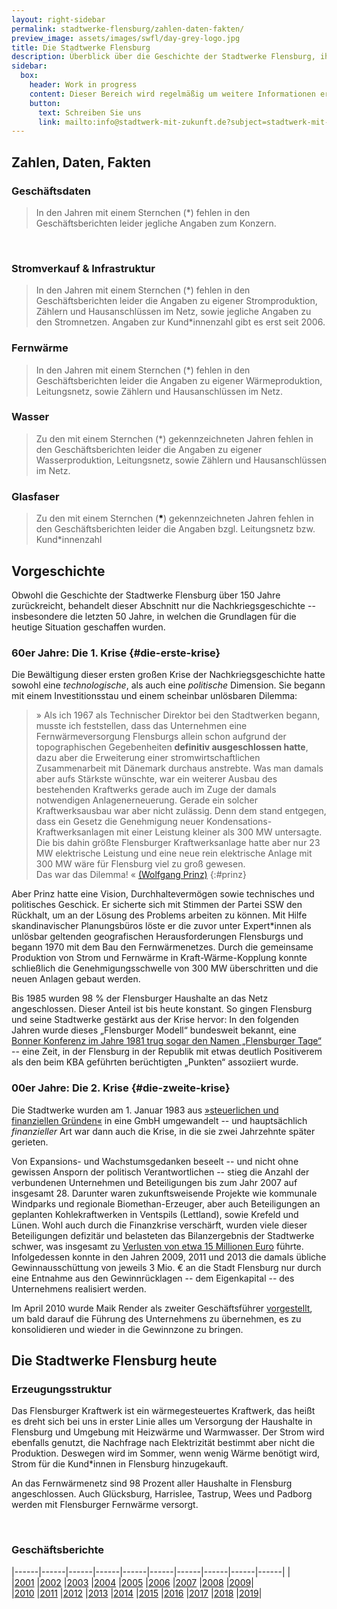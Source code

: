 ```yaml
---
layout: right-sidebar
permalink: stadtwerke-flensburg/zahlen-daten-fakten/
preview_image: assets/images/swfl/day-grey-logo.jpg
title: Die Stadtwerke Flensburg
description: Überblick über die Geschichte der Stadtwerke Flensburg, ihrer Erzeugungsstuktur und wirtschaftlicher Daten der einzelnen Geschäftsbereiche.
sidebar:
  box:
    header: Work in progress
    content: Dieser Bereich wird regelmäßig um weitere Informationen ergänzt. Falls Sie noch offene Fragen haben, schauen Sie doch demnächst noch einmal vorbei oder wenden sich direkt an uns.
    button:
      text: Schreiben Sie uns
      link: mailto:info@stadtwerk-mit-zukunft.de?subject=stadtwerk-mit-zukunft.de
---
```


## Zahlen, Daten, Fakten

### Geschäftsdaten

<div class="row">
  <figure id="umsatz-entwicklung" class="col-6 col-12-wide">
  </figure>
  <figure id="gewinn-entwicklung" class="col-6 col-12-wide">
  </figure>
</div>

> In den Jahren mit einem Sternchen (\*) fehlen in den Geschäftsberichten leider jegliche Angaben zum Konzern.
<br>

<div class="row">
  <figure id="kapitalstruktur" class="col-6 col-12-wide">
  </figure>
  <figure id="gewinnabfuehrung-stadt" class="col-6 col-12-wide">
  </figure>
</div>

### Stromverkauf & Infrastruktur

<div class="row">
  <figure id="strom" class="col-6 col-12-wide">
  </figure>
  <figure id="stromnetz" class="col-6 col-12-wide">
  </figure>
</div>

> In den Jahren mit einem Sternchen (\*) fehlen in den Geschäftsberichten leider die Angaben zu eigener Stromproduktion, Zählern und Hausanschlüssen im Netz, sowie jegliche Angaben zu den Stromnetzen. Angaben zur Kund\*innenzahl gibt es erst seit 2006.

### Fernwärme

<div class="row">
  <figure id="waermeabsatz" class="col-6 col-12-wide">
  </figure>
  <figure id="waermenetz" class="col-6 col-12-wide">
  </figure>
</div>

> In den Jahren mit einem Sternchen (\*) fehlen in den Geschäftsberichten leider die Angaben zu eigener Wärmeproduktion, Leitungsnetz, sowie Zählern und Hausanschlüssen im Netz.

### Wasser

<div class="row">
  <figure id="wasserabsatz" class="col-6 col-12-wide">
  </figure>
  <figure id="wassernetz" class="col-6 col-12-wide">
  </figure>
</div>

> Zu den mit einem Sternchen (\*) gekennzeichneten Jahren fehlen in den Geschäftsberichten leider die Angaben zu eigener Wasserproduktion, Leitungsnetz, sowie Zählern und Hausanschlüssen im Netz.

### Glasfaser

<div class="row">
  <figure id="glasfaser-chart" class="col-6 col-12-wide">
  </figure>
  <blockquote class="col-6 col-12-wide">
    <p>
      Zu den mit einem Sternchen (<strong style="color: #000">*</strong>) gekennzeichneten Jahren fehlen in den Geschäftsberichten leider die Angaben bzgl. Leitungsnetz bzw. Kund*innenzahl
    </p>
  </blockquote>
</div>

## Vorgeschichte

Obwohl die Geschichte der Stadtwerke Flensburg über 150 Jahre zurückreicht, behandelt dieser Abschnitt nur die Nachkriegsgeschichte -- insbesondere die letzten 50 Jahre, in welchen die Grundlagen für die heutige Situation geschaffen wurden.

### 60er Jahre: Die 1. Krise {#die-erste-krise}

Die Bewältigung dieser ersten großen Krise der Nachkriegsgeschichte hatte sowohl eine *technologische*, als auch eine *politische* Dimension. Sie begann mit einem Investitionsstau und einem scheinbar unlösbaren Dilemma:

> » Als ich 1967 als Technischer Direktor bei den Stadtwerken begann, musste ich feststellen, dass das Unternehmen eine Fernwärmeversorgung Flensburgs allein schon aufgrund der topographischen Gegebenheiten **definitiv ausgeschlossen hatte**, dazu aber die Erweiterung einer stromwirtschaftlichen Zusammenarbeit mit Dänemark durchaus anstrebte. Was man damals aber aufs Stärkste wünschte, war ein weiterer Ausbau des bestehenden Kraftwerks gerade auch im Zuge der damals notwendigen Anlagenerneuerung. Gerade ein solcher Kraftwerksausbau war aber nicht zulässig. Denn dem stand entgegen, dass ein Gesetz die Genehmigung neuer Kondensations-Kraftwerksanlagen mit einer Leistung kleiner als 300 MW untersagte. Die bis dahin größte Flensburger Kraftwerksanlage hatte aber nur 23 MW elektrische Leistung und eine neue rein elektrische Anlage mit 300 MW wäre für Flensburg viel zu groß gewesen.   
Das war das Dilemma! « [(Wolfgang Prinz)][prinz-interview]
{:#prinz}

Aber Prinz hatte eine Vision, Durchhaltevermögen sowie technisches und politisches Geschick. Er sicherte sich mit Stimmen der Partei SSW den Rückhalt, um an der Lösung des Problems arbeiten zu können. Mit Hilfe skandinavischer Planungsbüros löste er die zuvor unter Expert*innen als unlösbar geltenden geografischen Herausforderungen Flensburgs und begann 1970 mit dem Bau den Fernwärmenetzes. Durch die gemeinsame Produktion von Strom und Fernwärme in Kraft-Wärme-Kopplung konnte schließlich die Genehmigungsschwelle von 300 MW überschritten und die neuen Anlagen gebaut werden. 

Bis 1985 wurden 98 % der Flensburger Haushalte an das Netz angeschlossen. Dieser Anteil ist bis heute konstant. So gingen Flensburg und seine Stadtwerke gestärkt aus der Krise hervor: In den folgenden Jahren wurde dieses „Flensburger Modell“ bundesweit bekannt, eine [Bonner Konferenz im Jahre 1981 trug sogar den Namen „Flensburger Tage“](prinz-spiegel) -- eine Zeit, in der Flensburg in der Republik mit etwas deutlich Positiverem als den beim KBA geführten berüchtigten „Punkten“ assoziiert wurde.

### 00er Jahre: Die 2. Krise {#die-zweite-krise}

Die Stadtwerke wurden am 1. Januar 1983 aus [»steuerlichen und finanziellen Gründen«][umwandlung-gmbh] in eine GmbH umgewandelt -- und hauptsächlich *finanzieller* Art war dann auch die Krise, in die sie zwei Jahrzehnte später gerieten.

Von Expansions- und Wachstumsgedanken beseelt -- und nicht ohne gewissen Ansporn der politisch Verantwortlichen -- stieg die Anzahl der verbundenen Unternehmen und Beteiligungen bis zum Jahr 2007 auf insgesamt 28. Darunter waren zukunftsweisende Projekte wie kommunale Windparks und regionale Biomethan-Erzeuger, aber auch Beteiligungen an geplanten Kohlekraftwerken in Ventspils (Lettland), sowie Krefeld und Lünen. Wohl auch durch die Finanzkrise verschärft, wurden viele dieser Beteiligungen defizitär und belasteten das Bilanzergebnis der Stadtwerke schwer, was insgesamt zu [Verlusten von etwa 15 Millionen Euro][wolfskeil-nicht-entlastet] führte. Infolgedessen konnte in den Jahren 2009, 2011 und 2013 die damals übliche Gewinnausschüttung von jeweils 3 Mio. € an die Stadt Flensburg nur durch eine Entnahme aus den Gewinnrücklagen -- dem Eigenkapital -- des Unternehmens realisiert werden.

Im April 2010 wurde Maik Render als zweiter Geschäftsführer [vorgestellt][introducing-render], um bald darauf die Führung des Unternehmens zu übernehmen, es zu konsolidieren und wieder in die Gewinnzone zu bringen.

## Die Stadtwerke Flensburg heute

### Erzeugungsstruktur

Das Flensburger Kraftwerk ist ein wärmegesteuertes Kraftwerk, das heißt es dreht sich bei uns in erster Linie alles um Versorgung der Haushalte in Flensburg und Umgebung mit Heizwärme und Warmwasser. Der Strom wird ebenfalls genutzt, die Nachfrage nach Elektrizität bestimmt aber nicht die Produktion. Deswegen wird im Sommer, wenn wenig Wärme benötigt wird, Strom für die Kund*innen in Flensburg hinzugekauft. 

An das Fernwärmenetz sind 98 Prozent aller Haushalte in Flensburg angeschlossen. Auch Glücksburg, Harrislee, Tastrup, Wees und Padborg werden mit Flensburger Fernwärme versorgt.

<div class="row">
  <figure id="umsatz-nach-produkten-2018" class="col-8 col-12-normal col-12-mobile">
  </figure>
</div>

<br>

### Geschäftsberichte

|------|------|------|------|------|------|------|------|------|------|
|            |[2001]&nbsp;|[2002]&nbsp;|[2003]&nbsp;|[2004]&nbsp;|[2005]&nbsp;|[2006]&nbsp;|[2007]&nbsp;|[2008]&nbsp;|[2009]|
|[2010]&nbsp;|[2011]&nbsp;|[2012]&nbsp;|[2013]&nbsp;|[2014]&nbsp;|[2015]&nbsp;|[2016]&nbsp;|[2017]&nbsp;|[2018]&nbsp;|[2019]|


  [prinz-interview]: https://www.foerde.news/news/vater-der-flensburger-fernwaerme-verstorben.html
  [prinz-spiegel]: https://www.spiegel.de/spiegel/print/d-14326706.html
  [umwandlung-gmbh]: https://www.ulrich-jochimsen.de/files/Monopol_1%2013.pdf
  [fl-atomstromfrei]: https://www.stadtwerke-flensburg.de/fileadmin/_migrated/content_uploads/flensburg-atomstromfrei-shz-beilage.pdf
  [introducing-render]: https://www.stadtwerke-flensburg.de/unternehmen/news/news/matthias-wolfskeil-stellt-kollegen-beim-4-flensburger-energieforum-vor-maik-render-technischer-ges/?tx_news_pi1%5Bcontroller%5D=News&tx_news_pi1%5Baction%5D=detail&cHash=ea5d1578dbc441a4eebad8b47d3a65cc
  [wolfskeil-nicht-entlastet]: https://www.shz.de/lokales/flensburger-tageblatt/keine-entlastung-fuer-den-ex-chef-id175722.html

  [2019]: https://www.stadtwerke-flensburg.de/fileadmin/user_upload/pdf/geschaeftsberichte/swfl-geschaeftsbericht-2019.pdf
  [2018]: https://www.stadtwerke-flensburg.de/fileadmin/user_upload/pdf/geschaeftsberichte/swfl-geschaeftsbericht-2018.pdf
  [2017]: https://www.stadtwerke-flensburg.de/fileadmin/user_upload/pdf/geschaeftsberichte/swfl-geschaeftsbericht-2017.pdf
  [2016]: https://www.stadtwerke-flensburg.de/fileadmin/user_upload/pdf/geschaeftsberichte/swfl-geschaeftsbericht-2016.pdf
  [2015]: https://www.stadtwerke-flensburg.de/fileadmin/user_upload/pdf/geschaeftsberichte/swfl-geschaeftsbericht-2015.pdf
  [2014]: https://www.stadtwerke-flensburg.de/fileadmin/_migrated/content_uploads/swfl-geschaeftsbericht-2014.pdf
  [2013]: https://www.stadtwerke-flensburg.de/fileadmin/_migrated/content_uploads/geschaeftsbericht-swfl-2013.pdf
  [2012]: https://www.stadtwerke-flensburg.de/fileadmin/_migrated/content_uploads/GB2012_11.pdf
  [2011]: https://www.stadtwerke-flensburg.de/fileadmin/_migrated/content_uploads/GB2011_12.pdf
  [2010]: https://www.stadtwerke-flensburg.de/fileadmin/_migrated/content_uploads/GB2010_11.pdf
  [2009]: https://www.stadtwerke-flensburg.de/fileadmin/_migrated/content_uploads/GB2009_11.pdf
  [2008]: https://www.stadtwerke-flensburg.de/fileadmin/_migrated/content_uploads/GB2008_11.pdf
  [2007]: https://www.stadtwerke-flensburg.de/fileadmin/_migrated/content_uploads/GB_StwFl_2007_09.pdf
  [2006]: https://www.stadtwerke-flensburg.de/fileadmin/_migrated/content_uploads/GB_StwFl_2006_09.pdf
  [2005]: https://www.stadtwerke-flensburg.de/fileadmin/_migrated/content_uploads/GB_StwFl_2005_09.pdf
  [2004]: https://www.stadtwerke-flensburg.de/fileadmin/_migrated/content_uploads/GB_StwFl_2004_11.pdf
  [2003]: https://www.stadtwerke-flensburg.de/fileadmin/_migrated/content_uploads/GB_StwFl_2003_10.pdf
  [2002]: https://www.stadtwerke-flensburg.de/fileadmin/_migrated/content_uploads/GB_StwFl_2002_03.pdf
  [2001]: https://www.stadtwerke-flensburg.de/fileadmin/_migrated/content_uploads/GB_StwFl_2001_11.pdf

<script>
  window.SWFL = {
    Business: {
      ProductSplit: {{ site.data.swfl_business_by_product | jsonify }},
      Results: {{ site.data.swfl_business | jsonify }},
      Electricity: {{ site.data.swfl_overview_electricity | jsonify }},
      Heat: {{ site.data.swfl_overview_heat | jsonify }},
      Water: {{ site.data.swfl_overview_water | jsonify }},
      Fibre: {{ site.data.swfl_overview_fibre | jsonify }}
    }
  }
</script>
<script src="{{ "assets/js/lib/highcharts-8.1.0/highcharts.js" | relative_url }}"></script>
<script src="{{ "assets/js/lib/highcharts-8.1.0/pattern-fill.js" | relative_url }}"></script>
<script src="{{ "assets/js/charting/global.js" | relative_url }}"></script>
<script src="{{ "assets/js/charting/business-data.js" | relative_url }}"></script>
<script src="{{ "assets/js/charting/infrastructure.js" | relative_url }}"></script>
<script src="{{ "assets/js/charting/heat.js" | relative_url }}"></script>
<script src="{{ "assets/js/charting/water.js" | relative_url }}"></script>
<script src="{{ "assets/js/charting/fibre.js" | relative_url }}"></script>
<script src="{{ "assets/js/charting/status-quo.js" | relative_url }}"></script>